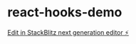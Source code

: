 # react-hooks-demo

[Edit in StackBlitz next generation editor ⚡️](https://stackblitz.com/~/github.com/HarshaSuranjith/react-hooks-demo)